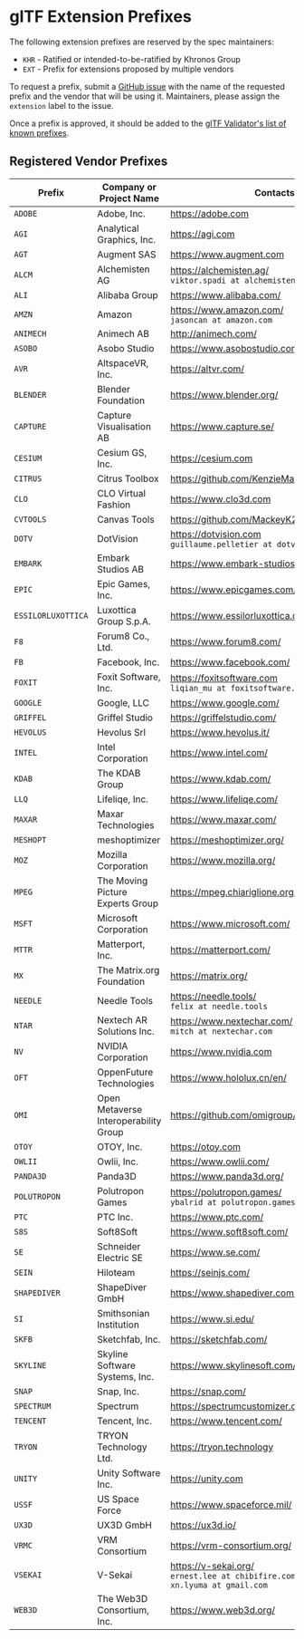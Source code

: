 <!--
Copyright 2015-2021 The Khronos Group Inc.
SPDX-License-Identifier: CC-BY-4.0
-->

# glTF Extension Prefixes

The following extension prefixes are reserved by the spec maintainers:

* `KHR` - Ratified or intended-to-be-ratified by Khronos Group
* `EXT` - Prefix for extensions proposed by multiple vendors

To request a prefix, submit a [GitHub issue](https://github.com/KhronosGroup/glTF/issues/new) with the name of the requested prefix and the vendor that will be using it. Maintainers, please assign the `extension` label to the issue.

Once a prefix is approved, it should be added to the [glTF Validator's list of known prefixes](https://github.com/KhronosGroup/glTF-Validator/blob/master/lib/src/ext/extensions.dart).

## Registered Vendor Prefixes

| Prefix | Company or Project Name | Contacts | Request |
|--------------|--------------------------------|---------------------------------------------------------------|-----------|
| `ADOBE` | Adobe, Inc. | https://adobe.com | [#1431](https://github.com/KhronosGroup/glTF/issues/1431) |
| `AGI` | Analytical Graphics, Inc. | https://agi.com | [#1405](https://github.com/KhronosGroup/glTF/pull/1405) |
| `AGT` | Augment SAS | https://www.augment.com | [#1571](https://github.com/KhronosGroup/glTF/issues/1571) |
| `ALCM` | Alchemisten AG | https://alchemisten.ag/<br>`viktor.spadi at alchemisten.ag` | [#1708](https://github.com/KhronosGroup/glTF/issues/1708) |
| `ALI` | Alibaba Group | https://www.alibaba.com/ | [#1160](https://github.com/KhronosGroup/glTF/pull/1160) |
| `AMZN` | Amazon | https://www.amazon.com/<br>`jasoncan at amazon.com` | [#1233](https://github.com/KhronosGroup/glTF/issues/1233) |
| `ANIMECH` | Animech AB | http://animech.com/ | [#1780](https://github.com/KhronosGroup/glTF/issues/1780) |
| `ASOBO` | Asobo Studio | https://www.asobostudio.com/ | [#1989](https://github.com/KhronosGroup/glTF/issues/1989) |
| `AVR` | AltspaceVR, Inc. | https://altvr.com/ | [#1009](https://github.com/KhronosGroup/glTF/issues/1009) |
| `BLENDER` | Blender Foundation | https://www.blender.org/ | [#865](https://github.com/KhronosGroup/glTF/issues/865) |
| `CAPTURE` | Capture Visualisation AB | https://www.capture.se/ | [#1732](https://github.com/KhronosGroup/glTF/issues/1732) |
| `CESIUM` | Cesium GS, Inc. | https://cesium.com |  |
| `CITRUS` | Citrus Toolbox | https://github.com/KenzieMac130/CitrusToolbox | [#1962](https://github.com/KhronosGroup/glTF/issues/1962) |
| `CLO` | CLO Virtual Fashion | https://www.clo3d.com | [#1944](https://github.com/KhronosGroup/glTF/issues/1944) |
| `CVTOOLS` | Canvas Tools | https://github.com/MackeyK24/CanvasTools | [#1389](https://github.com/KhronosGroup/glTF/issues/1389) |
| `DOTV` | DotVision | https://dotvision.com<br>`guillaume.pelletier at dotvision.com` | [#2192](https://github.com/KhronosGroup/glTF/issues/2192) |
| `EMBARK` | Embark Studios AB | https://www.embark-studios.com/ | [#2097](https://github.com/KhronosGroup/glTF/issues/2097) |
| `EPIC` | Epic Games, Inc. | https://www.epicgames.com/ | [#1905](https://github.com/KhronosGroup/glTF/issues/1905) |
| `ESSILORLUXOTTICA` | Luxottica Group S.p.A. | https://www.essilorluxottica.com/ | [#2204](https://github.com/KhronosGroup/glTF/issues/2204) |
| `F8` | Forum8 Co., Ltd. | https://www.forum8.com/ | [#1999](https://github.com/KhronosGroup/glTF/issues/1999) |
| `FB` | Facebook, Inc. | https://www.facebook.com/ | [#1139](https://github.com/KhronosGroup/glTF/pull/1139) |
| `FOXIT` | Foxit Software, Inc. | https://foxitsoftware.com<br>`liqian_mu at foxitsoftware.com` | [#1712](https://github.com/KhronosGroup/glTF/issues/1712) |
| `GOOGLE` | Google, LLC | https://www.google.com/ | [#1123](https://github.com/KhronosGroup/glTF/issues/1123) |
| `GRIFFEL` | Griffel Studio | https://griffelstudio.com/ | [#1861](https://github.com/KhronosGroup/glTF/issues/1861) |
| `HEVOLUS` | Hevolus Srl | https://www.hevolus.it/ | [#2183](https://github.com/KhronosGroup/glTF/issues/2183) |
| `INTEL` | Intel Corporation | https://www.intel.com/ | [#2142](https://github.com/KhronosGroup/glTF/issues/2142) |
| `KDAB` | The KDAB Group | https://www.kdab.com/ | [#1728](https://github.com/KhronosGroup/glTF/pull/1728) |
| `LLQ` | Lifeliqe, Inc. | https://www.lifeliqe.com/ | [#1414](https://github.com/KhronosGroup/glTF/issues/1414) |
| `MAXAR` | Maxar Technologies | https://www.maxar.com/ | [#1869](https://github.com/KhronosGroup/glTF/issues/1869) |
| `MESHOPT` | meshoptimizer | https://meshoptimizer.org/ | [#1634](https://github.com/KhronosGroup/glTF/issues/1634) |
| `MOZ` | Mozilla Corporation | https://www.mozilla.org/ | [#1349](https://github.com/KhronosGroup/glTF/issues/1349) |
| `MPEG` | The Moving Picture Experts Group | https://mpeg.chiariglione.org/standards/mpeg-i | [#1754](https://github.com/KhronosGroup/glTF/issues/1754) |
| `MSFT` | Microsoft Corporation | https://www.microsoft.com/ | [#1164](https://github.com/KhronosGroup/glTF/pull/1164) |
| `MTTR` | Matterport, Inc. | https://matterport.com/ | [#2150](https://github.com/KhronosGroup/glTF/issues/2150) |
| `MX` | The Matrix.org Foundation | https://matrix.org/ | [#2126](https://github.com/KhronosGroup/glTF/issues/2126) |
| `NEEDLE` | Needle Tools | https://needle.tools/<br>`felix at needle.tools` | [#2131](https://github.com/KhronosGroup/glTF/issues/2131) |
| `NTAR` | Nextech AR Solutions Inc. | https://www.nextechar.com/<br>`mitch at nextechar.com` | [#2188](https://github.com/KhronosGroup/glTF/issues/2188) |
| `NV` | NVIDIA Corporation | https://www.nvidia.com | [#1211](https://github.com/KhronosGroup/glTF/issues/1211) |
| `OFT` | OppenFuture Technologies | https://www.hololux.cn/en/ | [#1957](https://github.com/KhronosGroup/glTF/issues/1957) |
| `OMI` | Open Metaverse Interoperability Group | https://github.com/omigroup/OMI | [#2003](https://github.com/KhronosGroup/glTF/issues/2003) |
| `OTOY` | OTOY, Inc. | https://otoy.com | [#2112](https://github.com/KhronosGroup/glTF/issues/2112) |
| `OWLII` | Owlii, Inc. | https://www.owlii.com/ | [#1093](https://github.com/KhronosGroup/glTF/issues/1093) |
| `PANDA3D` | Panda3D | https://www.panda3d.org/ | [#1828](https://github.com/KhronosGroup/glTF/pull/1828) |
| `POLUTROPON` | Polutropon Games | https://polutropon.games/<br>`ybalrid at polutropon.games` | [#1632](https://github.com/KhronosGroup/glTF/issues/1632) |
| `PTC` | PTC Inc. | https://www.ptc.com/ | [#1851](https://github.com/KhronosGroup/glTF/issues/1851) |
| `S8S` | Soft8Soft | https://www.soft8soft.com/ | [#1240](https://github.com/KhronosGroup/glTF/issues/1240) |
| `SE` | Schneider Electric SE | https://www.se.com/ | [#2134](https://github.com/KhronosGroup/glTF/issues/2134) |
| `SEIN` | Hiloteam | https://seinjs.com/ | [#1840](https://github.com/KhronosGroup/glTF/issues/1840) |
| `SHAPEDIVER` | ShapeDiver GmbH | https://www.shapediver.com/ | [#2103](https://github.com/KhronosGroup/glTF/issues/2103) |
| `SI` | Smithsonian Institution | https://www.si.edu/ | [#1410](https://github.com/KhronosGroup/glTF/issues/1410) |
| `SKFB` | Sketchfab, Inc. | https://sketchfab.com/ | [#1239](https://github.com/KhronosGroup/glTF/issues/1239) |
| `SKYLINE` | Skyline Software Systems, Inc. | https://www.skylinesoft.com/ | [#1704](https://github.com/KhronosGroup/glTF/issues/1704) |
| `SNAP` | Snap, Inc. | https://snap.com/ | [#2125](https://github.com/KhronosGroup/glTF/issues/2125) |
| `SPECTRUM` | Spectrum | https://spectrumcustomizer.com/ | [#1804](https://github.com/KhronosGroup/glTF/issues/1804) |
| `TENCENT` | Tencent, Inc. | https://www.tencent.com/ | [#2118](https://github.com/KhronosGroup/glTF/issues/2118) |
| `TRYON` | TRYON Technology Ltd. | https://tryon.technology | [#1785](https://github.com/KhronosGroup/glTF/issues/1785) |
| `UNITY` | Unity Software Inc. | https://unity.com | [#2185](https://github.com/KhronosGroup/glTF/issues/2185) |
| `USSF` | US Space Force | https://www.spaceforce.mil/ | [#2177](https://github.com/KhronosGroup/glTF/issues/2177) |
| `UX3D` | UX3D GmbH | https://ux3d.io/ | [#1896](https://github.com/KhronosGroup/glTF/pull/1896) |
| `VRMC` | VRM Consortium | https://vrm-consortium.org/ | [#1874](https://github.com/KhronosGroup/glTF/issues/1874) |
| `VSEKAI` | V-Sekai | https://v-sekai.org/<br>`ernest.lee at chibifire.com`<br>`xn.lyuma at gmail.com` | [#2206](https://github.com/KhronosGroup/glTF/issues/2206) |
| `WEB3D` | The Web3D Consortium, Inc. | https://www.web3d.org/ |  |
